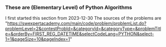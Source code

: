### These are (Elementary Level) of Python Algorithms
I first started this section from 2023-12-30
The sources of the problems are "https://swexpertacademy.com/main/code/problem/problemList.do?problemLevel=2&contestProbId=&categoryId=&categoryType=&problemTitle=&orderBy=FIRST_REG_DATETIME&selectCodeLang=PYTHON&select-1=1&pageSize=10&pageIndex=1"